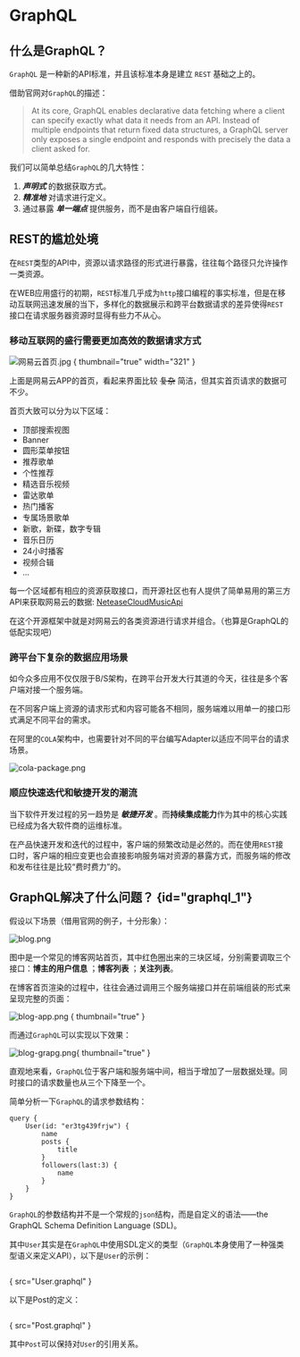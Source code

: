 # GraphQL

## 什么是GraphQL？

`GraphQL` 是一种新的API标准，并且该标准本身是建立 `REST` 基础之上的。

借助官网对`GraphQL`的描述：

> At its core, GraphQL enables declarative data fetching where a client can specify exactly what data it needs from an API. 
> Instead of multiple endpoints that return fixed data structures, a GraphQL server only exposes a single endpoint and responds with precisely the data a client asked for.

我们可以简单总结`GraphQL`的几大特性：

1. ***声明式*** 的数据获取方式。
2. ***精准地*** 对请求进行定义。
3. 通过暴露 ***单一端点*** 提供服务，而不是由客户端自行组装。

## REST的尴尬处境

在`REST`类型的API中，资源以请求路径的形式进行暴露，往往每个路径只允许操作一类资源。

在WEB应用盛行的初期，`REST`标准几乎成为`http`接口编程的事实标准，但是在移动互联网迅速发展的当下，多样化的数据展示和跨平台数据请求的差异使得`REST`接口在请求服务器资源时显得有些力不从心。

### 移动互联网的盛行需要更加高效的数据请求方式

![网易云首页.jpg](网易云首页.jpg) { thumbnail="true" width="321" }

上面是网易云APP的首页，看起来界面比较 ~~复杂~~ 简洁，但其实首页请求的数据可不少。

首页大致可以分为以下区域：

- 顶部搜索视图
- Banner
- 圆形菜单按钮
- 推荐歌单
- 个性推荐
- 精选音乐视频
- 雷达歌单
- 热门播客
- 专属场景歌单
- 新歌，新碟，数字专辑
- 音乐日历
- 24小时播客
- 视频合辑
- ... 

每一个区域都有相应的资源获取接口，而开源社区也有人提供了简单易用的第三方API来获取网易云的数据: <a href="https://gitee.com/davie/NeteaseCloudMusicApi">NeteaseCloudMusicApi</a>

在这个开源框架中就是对网易云的各类资源进行请求并组合。（也算是GraphQL的低配实现吧）

### 跨平台下复杂的数据应用场景

如今众多应用不仅仅限于B/S架构，在跨平台开发大行其道的今天，往往是多个客户端对接一个服务端。

在不同客户端上资源的请求形式和内容可能各不相同，服务端难以用单一的接口形式满足不同平台的需求。

在阿里的`COLA`架构中，也需要针对不同的平台编写Adapter以适应不同平台的请求场景。

![cola-package.png](cola-package.png)

### 顺应快速迭代和敏捷开发的潮流

当下软件开发过程的另一趋势是 ***敏捷开发*** 。而**持续集成能力**作为其中的核心实践已经成为各大软件商的运维标准。

在产品快速开发和迭代的过程中，客户端的频繁改动是必然的。而在使用`REST`接口时，客户端的相应变更也会直接影响服务端对资源的暴露方式，而服务端的修改和发布往往是比较“费时费力”的。

## GraphQL解决了什么问题？ {id="graphql_1"}

假设以下场景（借用官网的例子，十分形象）：

![blog.png](blog.png)

图中是一个常见的博客网站首页，其中红色圈出来的三块区域，分别需要调取三个接口：**博主的用户信息** ；**博客列表** ；**关注列表**。

在博客首页渲染的过程中，往往会通过调用三个服务端接口并在前端组装的形式来呈现完整的页面：

![blog-app.png](blog-app.png) { thumbnail="true" }

而通过`GraphQL`可以实现以下效果：

![blog-grapg.png](blog-graph.png){ thumbnail="true" }

直观地来看，`GraphQL`位于客户端和服务端中间，相当于增加了一层数据处理。同时接口的请求数量也从三个下降至一个。

简单分析一下`GraphQL`的请求参数结构：

```Text
query {
    User(id: "er3tg439frjw") {
        name
        posts {
            title
        }
        followers(last:3) {
            name
        }
    }
}
```

`GraphQL`的参数结构并不是一个常规的`json`结构，而是自定义的语法——the GraphQL Schema Definition Language (SDL)。

其中`User`其实是在`GraphQL`中使用SDL定义的类型（`GraphQL`本身使用了一种强类型语义来定义API），以下是`User`的示例：

[//]: # (```graphql)

[//]: # (type User {)

[//]: # (    id: String!)

[//]: # (    name: String!)

[//]: # (    age: Int!)

[//]: # (})

[//]: # (```)

```Text
```
{ src="User.graphql" }

以下是Post的定义：

```Text
```
{ src="Post.graphql" }

其中`Post`可以保持对`User`的引用关系。